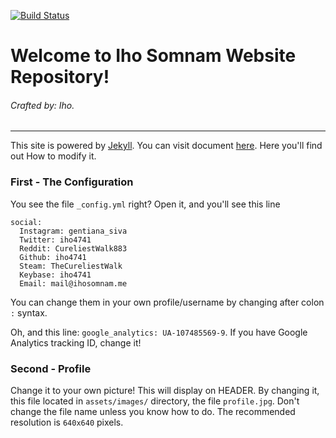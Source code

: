 [![Build Status](https://travis-ci.com/iho4741/jekyll-web-w3.svg?token=dzmyptNDsvqSxdwzfRTC&branch=master)](https://travis-ci.com/iho4741/jekyll-web-w3)

# Welcome to Iho Somnam Website Repository!
###### Crafted by: Iho.
---
This site is powered by [Jekyll](https://jekyllrb.com). You can visit document [here](https://jekyllrb.com/docs/home/). Here you'll find out How to modify it.

### First - The Configuration

You see the file `_config.yml` right? Open it, and you'll see this line
```
social:
  Instagram: gentiana_siva
  Twitter: iho4741
  Reddit: CureliestWalk883
  Github: iho4741
  Steam: TheCureliestWalk
  Keybase: iho4741
  Email: mail@ihosomnam.me

```
You can change them in your own profile/username by changing after colon `:` syntax.

Oh, and this line: `google_analytics: UA-107485569-9`. If you have Google Analytics tracking ID, change it!

### Second - Profile

Change it to your own picture! This will display on HEADER. By changing it, this file located in `assets/images/` directory, the file `profile.jpg`. Don't change the file name unless you know how to do. The recommended resolution is `640x640` pixels.
